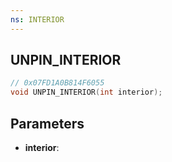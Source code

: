 ```yaml
---
ns: INTERIOR
---
```

## UNPIN_INTERIOR

```c
// 0x07FD1A0B814F6055
void UNPIN_INTERIOR(int interior);
```

## Parameters
* **interior**:
